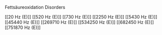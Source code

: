 Fettsäureoxidation Disorders

[[20 Hz (E)]]
[[520 Hz (E)]]
[[730 Hz (E)]]
[[2250 Hz (E)]]
[[5430 Hz (E)]]
[[45440 Hz (E)]]
[[269710 Hz (E)]]
[[534250 Hz (E)]]
[[682450 Hz (E)]]
[[751870 Hz (E)]]